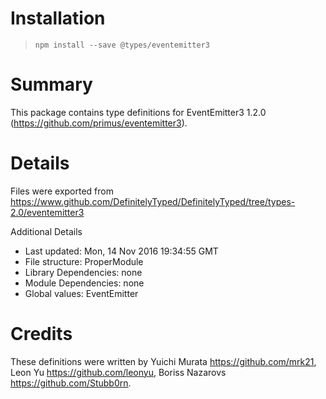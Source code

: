 # Installation
> `npm install --save @types/eventemitter3`

# Summary
This package contains type definitions for EventEmitter3 1.2.0 (https://github.com/primus/eventemitter3).

# Details
Files were exported from https://www.github.com/DefinitelyTyped/DefinitelyTyped/tree/types-2.0/eventemitter3

Additional Details
 * Last updated: Mon, 14 Nov 2016 19:34:55 GMT
 * File structure: ProperModule
 * Library Dependencies: none
 * Module Dependencies: none
 * Global values: EventEmitter

# Credits
These definitions were written by Yuichi Murata <https://github.com/mrk21>, Leon Yu <https://github.com/leonyu>, Boriss Nazarovs <https://github.com/Stubb0rn>.
